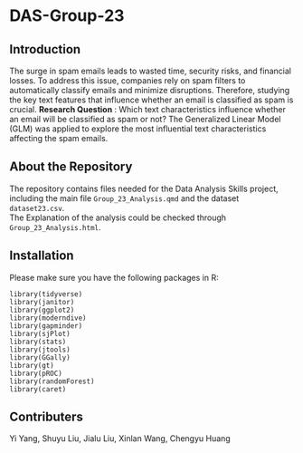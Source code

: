 # DAS-Group-23
## Introduction 
The surge in spam emails leads to wasted time, security risks, and financial losses. To address this issue, companies rely on spam filters to automatically classify emails and minimize disruptions. 
Therefore, studying the key text features that influence whether an email is classified as spam is crucial. 
**Research Question** : 
Which text characteristics influence whether an email will be classified as spam or not?
The Generalized Linear Model (GLM) was applied to explore the most influential text characteristics affecting the spam emails.

## About the Repository
The repository contains files needed for the Data Analysis Skills project, including the main file `Group_23_Analysis.qmd` and the dataset `dataset23.csv`.  
The Explanation of the analysis could be checked  through `Group_23_Analysis.html`.

## Installation
Please make sure you have the following packages in R:
```
library(tidyverse)
library(janitor)
library(ggplot2)
library(moderndive)
library(gapminder)
library(sjPlot)
library(stats)
library(jtools)
library(GGally)
library(gt)
library(pROC)
library(randomForest)
library(caret)
```
## Contributers
Yi Yang, Shuyu Liu, Jialu Liu, Xinlan Wang, Chengyu Huang

